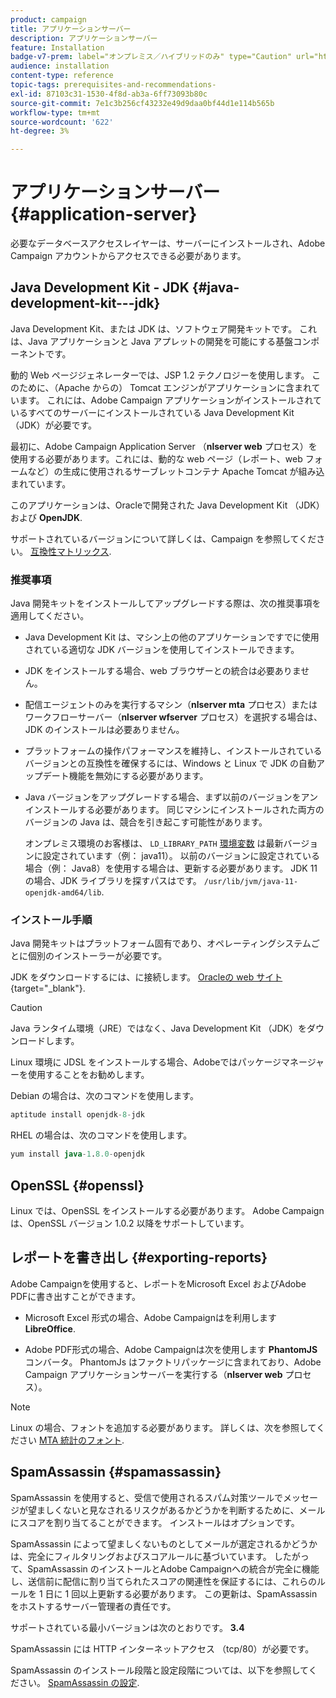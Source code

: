 ```yaml
---
product: campaign
title: アプリケーションサーバー
description: アプリケーションサーバー
feature: Installation
badge-v7-prem: label="オンプレミス／ハイブリッドのみ" type="Caution" url="https://experienceleague.adobe.com/docs/campaign-classic/using/installing-campaign-classic/architecture-and-hosting-models/hosting-models-lp/hosting-models.html?lang=ja" tooltip="オンプレミスデプロイメントとハイブリッドデプロイメントにのみ適用されます"
audience: installation
content-type: reference
topic-tags: prerequisites-and-recommendations-
exl-id: 87103c31-1530-4f8d-ab3a-6ff73093b80c
source-git-commit: 7e1c3b256cf43232e49d9daa0bf44d1e114b565b
workflow-type: tm+mt
source-wordcount: '622'
ht-degree: 3%

---
```


# アプリケーションサーバー{#application-server}

必要なデータベースアクセスレイヤーは、サーバーにインストールされ、Adobe Campaign アカウントからアクセスできる必要があります。

## Java Development Kit - JDK {#java-development-kit---jdk}

Java Development Kit、または JDK は、ソフトウェア開発キットです。 これは、Java アプリケーションと Java アプレットの開発を可能にする基盤コンポーネントです。

動的 Web ページジェネレーターでは、JSP 1.2 テクノロジーを使用します。 このために、（Apache からの） Tomcat エンジンがアプリケーションに含まれています。 これには、Adobe Campaign アプリケーションがインストールされているすべてのサーバーにインストールされている Java Development Kit （JDK）が必要です。

最初に、Adobe Campaign Application Server （**nlserver web** プロセス）を使用する必要があります。これには、動的な web ページ（レポート、web フォームなど）の生成に使用されるサーブレットコンテナ Apache Tomcat が組み込まれています。

このアプリケーションは、Oracleで開発された Java Development Kit （JDK）および **OpenJDK**.

サポートされているバージョンについて詳しくは、Campaign を参照してください。 [互換性マトリックス](../../rn/using/compatibility-matrix.md).


### 推奨事項

Java 開発キットをインストールしてアップグレードする際は、次の推奨事項を適用してください。

* Java Development Kit は、マシン上の他のアプリケーションですでに使用されている適切な JDK バージョンを使用してインストールできます。

* JDK をインストールする場合、web ブラウザーとの統合は必要ありません。

* 配信エージェントのみを実行するマシン（**nlserver mta** プロセス）またはワークフローサーバー（**nlserver wfserver** プロセス）を選択する場合は、JDK のインストールは必要ありません。

* プラットフォームの操作パフォーマンスを維持し、インストールされているバージョンとの互換性を確保するには、Windows と Linux で JDK の自動アップデート機能を無効にする必要があります。

* Java バージョンをアップグレードする場合、まず以前のバージョンをアンインストールする必要があります。 同じマシンにインストールされた両方のバージョンの Java は、競合を引き起こす可能性があります。

  オンプレミス環境のお客様は、 `LD_LIBRARY_PATH` [環境変数](installing-packages-with-linux.md#environment-variables) は最新バージョンに設定されています（例： java11）。 以前のバージョンに設定されている場合（例： Java8）を使用する場合は、更新する必要があります。 JDK 11 の場合、JDK ライブラリを探すパスはです。 `/usr/lib/jvm/java-11-openjdk-amd64/lib`.


### インストール手順

Java 開発キットはプラットフォーム固有であり、オペレーティングシステムごとに個別のインストーラーが必要です。

JDK をダウンロードするには、に接続します。 [Oracleの web サイト](https://www.oracle.com/technetwork/java/javase/downloads/index.html){target="_blank"}.

>[!CAUTION]
>
> Java ランタイム環境（JRE）ではなく、Java Development Kit （JDK）をダウンロードします。


Linux 環境に JDSL をインストールする場合、Adobeではパッケージマネージャーを使用することをお勧めします。

Debian の場合は、次のコマンドを使用します。

```sql
aptitude install openjdk-8-jdk
```

RHEL の場合は、次のコマンドを使用します。

```sql
yum install java-1.8.0-openjdk
```


## OpenSSL {#openssl}

Linux では、OpenSSL をインストールする必要があります。 Adobe Campaignは、OpenSSL バージョン 1.0.2 以降をサポートしています。

## レポートを書き出し {#exporting-reports}

Adobe Campaignを使用すると、レポートをMicrosoft Excel およびAdobe PDFに書き出すことができます。

* Microsoft Excel 形式の場合、Adobe Campaignはを利用します **LibreOffice**.

* Adobe PDF形式の場合、Adobe Campaignは次を使用します **PhantomJS** コンバータ。 PhantomJs はファクトリパッケージに含まれており、Adobe Campaign アプリケーションサーバーを実行する（**nlserver web** プロセス）。

>[!NOTE]
>
>Linux の場合、フォントを追加する必要があります。 詳しくは、次を参照してください [MTA 統計のフォント](../../installation/using/prerequisites-of-campaign-installation-in-linux.md#fonts-for-mta-statistics).

## SpamAssassin {#spamassassin}

SpamAssassin を使用すると、受信で使用されるスパム対策ツールでメッセージが望ましくないと見なされるリスクがあるかどうかを判断するために、メールにスコアを割り当てることができます。 インストールはオプションです。

SpamAssassin によって望ましくないものとしてメールが選定されるかどうかは、完全にフィルタリングおよびスコアルールに基づいています。 したがって、SpamAssassin のインストールとAdobe Campaignへの統合が完全に機能し、送信前に配信に割り当てられたスコアの関連性を保証するには、これらのルールを 1 日に 1 回以上更新する必要があります。 この更新は、SpamAssassin をホストするサーバー管理者の責任です。

サポートされている最小バージョンは次のとおりです。 **3.4**

SpamAssassin には HTTP インターネットアクセス （tcp/80）が必要です。

SpamAssassin のインストール段階と設定段階については、以下を参照してください。 [SpamAssassin の設定](../../installation/using/configuring-spamassassin.md).

